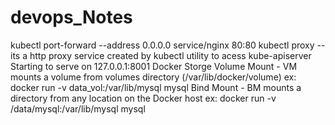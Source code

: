 # devops_Notes


kubectl port-forward --address 0.0.0.0 service/nginx 80:80
kubectl proxy -- its a http proxy service created by kubectl utility to acess kube-apiserver 
Starting to serve on 127.0.0.1:8001
Docker Storge
  Volume Mount - VM mounts a volume from volumes directory (/var/lib/docker/volume) ex: docker run -v data_vol:/var/lib/mysql mysql
  Bind Mount   - BM mounts a directory from any location on the Docker host ex: docker run -v /data/mysql:/var/lib/mysql mysql
